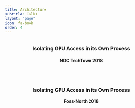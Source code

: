 ```yaml
---
title: Architecture
subtitle: Talks
layout: "page"
icon: fa-book
order: 4
---
```


<div class="item_container">
      <div class="item">
        <a href="/2018/08/30/isolating_gpu_access.html" class="image fit"><img src="{{ '/assets/images/graffiti-3610348_640.jpg' | relative_url }}" alt="" /></a>
        <header>
          <h3>Isolating GPU Access in its Own Process</h3>
          <h4>NDC TechTown 2018</h4>
        </header>
      </div>
      <div class="item">
        <a href="/2018/04/23/isolating_gpu_access.html" class="image fit"><img src="{{ 'assets/images/graffiti-506382_640.jpg' | relative_url }}" alt="" /></a>
        <header>
          <h3>Isolating GPU Access in its Own Process</h3>
          <h4>Foss-North 2018</h4>
        </header>
      </div>
</div>